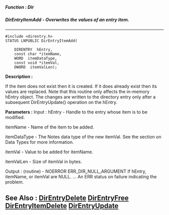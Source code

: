 ##### Function : Dir
##### DirEntryItemAdd - Overwrites the values of an entry item. 
---
```
#include <direntry.h>
STATUS LNPUBLIC DirEntryItemAdd(

	DIRENTRY  hEntry,
	const char *itemName,
	WORD  itemDataType,
	const void *itemVal,
	DWORD  itemValLen);
```
**Description :**

If the item does not exist then it is created. If it does already exist then 
its values are replaced. 
        Note that this routine only affects the in-memory hEntry object. The 
changes are written to the directory entry only after a subsequent 
DirEntryUpdate() operation on the hEntry.

**Parameters :**
Input :
hEntry  -  Handle to the entry whose item is to be modified.

itemName  -  Name of the item to be added.

itemDataType  -  The Notes data type of the new itemVal. See the section on Data Types for more information.

itemVal  -  Value to be added for itemName.

itemValLen  -  Size of itemVal in bytes.

Output :
(routine)  -  NOERROR
ERR_DIR_NULL_ARGUMENT
If hEntry, itemName, or itemVal are NULL. 
...
An ERR status on failure indicating the problem. 




**See Also :**
[DirEntryDelete](/reference/Func/DirEntryDelete)
[DirEntryFree](/reference/Func/DirEntryFree)
[DirEntryItemDelete](/reference/Func/DirEntryItemDelete)
[DirEntryUpdate](/reference/Func/DirEntryUpdate)
---
